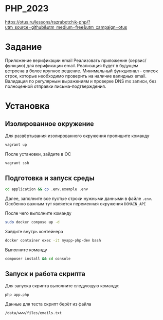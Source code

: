 # PHP_2023

https://otus.ru/lessons/razrabotchik-php/?utm_source=github&utm_medium=free&utm_campaign=otus

# Задание

Приложение верификации email
Реализовать приложение (сервис/функцию) для верификации email.
Реализация будет в будущем встроена в более крупное решение.
Минимальный функционал - список строк, которые необходимо проверить на наличие валидных email.
Валидация по регулярным выражениям и проверке DNS mx записи, без полноценной отправки письма-подтверждения.

# Установка

## Изолированное окружение

Для развёртывания изолированного окружения пропишите команду
```bash
vagrant up
```

После установки, зайдите в ОС
```bash
vagrant ssh
```

## Подготовка и запуск среды
```bash
cd application && cp .env.example .env
```

Далее, заполните все пустые строки нужными данными в файле `.env`.
Особенно важным тут является переменная окружения `DOMAIN_API`

После чего выполните команду

```bash
sudo docker compose up -d
```

Зайдите внутрь контейнера 

```bash
docker container exec -it myapp-php-dev bash
```

Выполните команду

```bash
composer install && cd console
```

## Запуск и работа скрипта

Для запуска скрипта выполните следующую команду:

```bash
php app.php
```

Данные для теста скрипт берёт из файла

```text
/data/www/files/emails.txt
```
